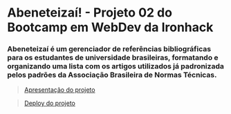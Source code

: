 # Abeneteizaí! - Projeto 02 do Bootcamp em WebDev da Ironhack

### Abeneteizaí é um gerenciador de referências bibliográficas para os estudantes de universidade brasileiras, formatando e organizando uma lista com os artigos utilizados já padronizada pelos padrões da Associação Brasileira de Normas Técnicas.

> [Apresentação do projeto](https://www.canva.com/design/DAE4t-gv1-Q/Vx3bnVd0tJ_rvTUASezcMA/view?utm_content=DAE4t-gv1-Q&utm_campaign=designshare&utm_medium=link&utm_source=sharebutton)

> [Deploy do projeto](https://dreamy-montalcini-efd6be.netlify.app/)


